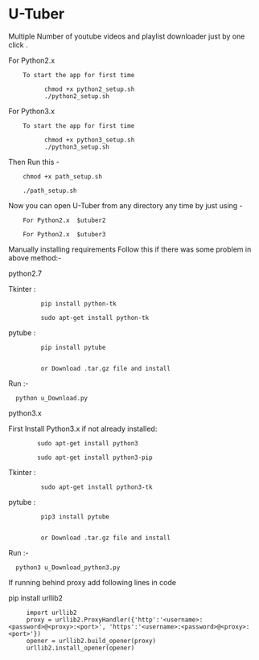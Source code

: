 # U-Tuber
Multiple Number of youtube videos and playlist downloader just by one click .


For Python2.x 

        To start the app for first time  
        
              chmod +x python2_setup.sh
              ./python2_setup.sh


For Python3.x 

        To start the app for first time  
        
              chmod +x python3_setup.sh
              ./python3_setup.sh


Then Run this -

        chmod +x path_setup.sh

        ./path_setup.sh



Now you can open U-Tuber from any directory any time by just using -

        For Python2.x  $utuber2 

        For Python2.x  $utuber3 




Manually installing requirements Follow this if there was some problem in above method:-

   python2.7

   Tkinter : 
   
             pip install python-tk
   
             sudo apt-get install python-tk
               
   
   
   pytube :
   
   
             pip install pytube
             
             
             or Download .tar.gz file and install
             


Run :-
      
      python u_Download.py



python3.x

   
  First Install Python3.x if not already installed:
   
            sudo apt-get install python3 
            
            sudo apt-get install python3-pip 

   Tkinter : 

   
             sudo apt-get install python3-tk
               
   
   pytube :
   
   
             pip3 install pytube
             
             
             or Download .tar.gz file and install
             

Run :-
      
      python3 u_Download_python3.py
    

If running behind proxy add following lines in code

pip install urllib2 

         import urllib2
         proxy = urllib2.ProxyHandler({'http':'<username>:<password>@<proxy>:<port>', 'https':'<username>:<password>@<proxy>:<port>'})
         opener = urllib2.build_opener(proxy)
         urllib2.install_opener(opener)
